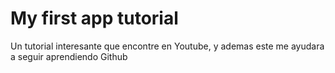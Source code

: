 # My first app tutorial
Un tutorial interesante que encontre en Youtube, y ademas este me ayudara a seguir aprendiendo Github

